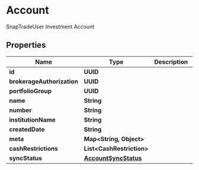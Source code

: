 

# Account

SnapTradeUser Investment Account

## Properties

| Name | Type | Description | Notes |
|------------ | ------------- | ------------- | -------------|
|**id** | **UUID** |  |  [optional] |
|**brokerageAuthorization** | **UUID** |  |  [optional] |
|**portfolioGroup** | **UUID** |  |  [optional] |
|**name** | **String** |  |  [optional] |
|**number** | **String** |  |  [optional] |
|**institutionName** | **String** |  |  [optional] |
|**createdDate** | **String** |  |  [optional] |
|**meta** | **Map&lt;String, Object&gt;** |  |  [optional] |
|**cashRestrictions** | **List&lt;CashRestriction&gt;** |  |  [optional] |
|**syncStatus** | [**AccountSyncStatus**](AccountSyncStatus.md) |  |  [optional] |



